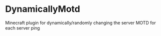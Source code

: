 # DynamicallyMotd
 Minecraft plugin for dynamically/randomly changing the server MOTD for each server ping
